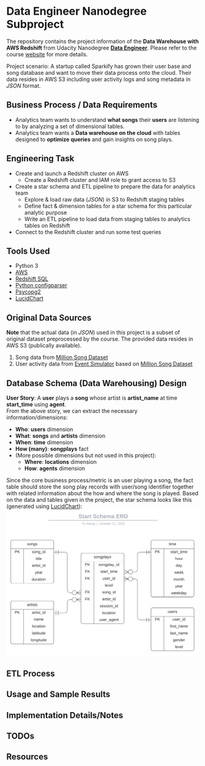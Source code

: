 # Data Engineer Nanodegree Subproject
The repository contains the project information of the **Data Warehouse with AWS Redshift** from Udacity Nanodegree 
**[Data Engineer](https://www.udacity.com/course/data-engineer-nanodegree--nd027)**. Please refer to the 
course [website](https://www.udacity.com/course/data-engineer-nanodegree--nd027) for more details.<br/>

Project scenario: A startup called Sparkify has grown their user base and song database and want to move their data process onto 
the cloud. Their data resides in AWS S3 including user activity logs and song metadata in *JSON* format.<br/>

## Business Process / Data Requirements
- Analytics team wants to understand **what songs** their **users** are listening to by analyzing a set of dimensional tables.
- Analytics team wants a **Data warehouse on the cloud** with tables designed to **optimize queries** and gain insights on song plays.

## Engineering Task
- Create and launch a Redshift cluster on AWS 
  - Create a Redshift cluster and IAM role to grant access to S3
- Create a star schema and ETL pipeline to prepare the data for analytics team
  - Explore & load raw data (*JSON*) in S3 to Redshift staging tables
  - Define fact & dimension tables for a star schema for this particular analytic purpose
  - Write an ETL pipeline to load data from staging tables to analytics tables on Redshift
- Connect to the Redshift cluster and run some test queries

## Tools Used
- Python 3
- [AWS](https://aws.amazon.com/)
- [Redshift SQL](https://docs.aws.amazon.com/redshift/latest/dg/welcome.html)
- [Python configparser](https://docs.python.org/3/library/configparser.html)
- [Psycopg2](https://pypi.org/project/psycopg2/)
- [LucidChart](https://www.lucidchart.com/)

## Original Data Sources
**Note** that the actual data (in *JSON*) used in this project is a subset of original dataset preprocessed by the course. The provided data 
resides in AWS S3 (publically available).
1. Song data from [Million Song Dataset](http://millionsongdataset.com/)
2. User activity data from [Event Simulator](https://github.com/Interana/eventsim) based on [Million Song Dataset](http://millionsongdataset.com/)

## Database Schema (Data Warehousing) Design
**User Story**: A **user** plays a **song** whose artist is **artist_name** at time **start_time** using **agent**.<br/>
From the above story, we can extract the necessary information/dimensions:

- **Who**: **users** dimension
- **What**: **songs** and **artists** dimension
- **When**: **time** dimension
- **How (many)**: **songplays** fact
- (More possible dimensions but not used in this project):
	- **Where**: **locations** dimension
	- **How**: **agents** dimension

Since the core business process/metric is an user playing a song, the fact table should store the song play records with 
user/song identifier together with related information about the how and where the song is played. Based on the data and tables 
given in the project, the star schema looks like this (generated using [LucidChart](https://www.lucidchart.com/)):
![erd](assets/images/ERD.png)

## ETL Process

## Usage and Sample Results

## Implementation Details/Notes

## TODOs

## Resources